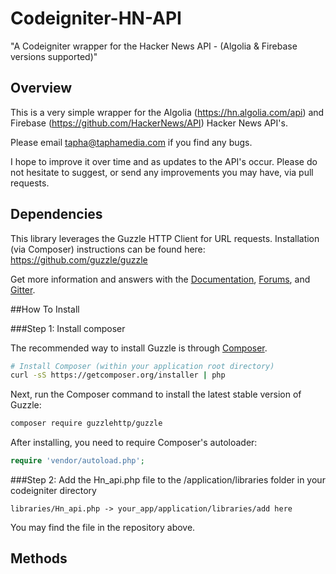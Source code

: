 # Codeigniter-HN-API
"A Codeigniter wrapper for the Hacker News API - (Algolia &amp; Firebase versions supported)"

## Overview

This is a very simple wrapper for the Algolia (https://hn.algolia.com/api) and Firebase (https://github.com/HackerNews/API) Hacker News API's.

Please email tapha@taphamedia.com if you find any bugs.

I hope to improve it over time and as updates to the API's occur. Please do not hesitate to suggest, or send any improvements you may have, via pull requests.

## Dependencies

This library leverages the Guzzle HTTP Client for URL requests. Installation (via Composer) instructions can be found here: https://github.com/guzzle/guzzle

Get more information and answers with the
[Documentation](http://guzzlephp.org/),
[Forums](https://groups.google.com/forum/?hl=en#!forum/guzzle),
and [Gitter](https://gitter.im/guzzle/guzzle).

##How To Install

###Step 1: Install composer 

The recommended way to install Guzzle is through
[Composer](http://getcomposer.org).

```bash
# Install Composer (within your application root directory)
curl -sS https://getcomposer.org/installer | php
```

Next, run the Composer command to install the latest stable version of Guzzle:

```bash
composer require guzzlehttp/guzzle
```

After installing, you need to require Composer's autoloader:

```php
require 'vendor/autoload.php';
```
###Step 2: Add the Hn_api.php file to the /application/libraries folder in your codeigniter directory

```
libraries/Hn_api.php -> your_app/application/libraries/add here
``` 
You may find the file in the repository above.

## Methods
